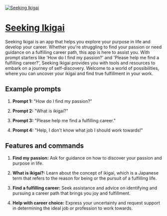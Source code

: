 [![Seeking Ikigai](https://files.oaiusercontent.com/file-3gGh1yBZfbNrpdo5ibuGnS5W?se=2123-10-17T08%3A45%3A55Z&sp=r&sv=2021-08-06&sr=b&rscc=max-age%3D31536000%2C%20immutable&rscd=attachment%3B%20filename%3D302946d7-44a3-4b8b-b146-488e839a6164.png&sig=bxswuvLhKUEyk%2BrYGIR7u37XdRhEiGmCCWPaeubbZRE%3D)](https://chat.openai.com/g/g-CERQSjIAh-seeking-ikigai)

# [Seeking Ikigai](https://chat.openai.com/g/g-CERQSjIAh-seeking-ikigai)

Seeking Ikigai is an app that helps you explore your purpose in life and develop your career. Whether you're struggling to find your passion or need guidance on a fulfilling career path, this app is here to assist you. With prompt starters like 'How do I find my passion?' and 'Please help me find a fulfilling career?', Seeking Ikigai provides you with tools and resources to embark on a journey of self-discovery. Welcome to a world of possibilities, where you can uncover your ikigai and find true fulfillment in your work.

## Example prompts

1. **Prompt 1:** "How do I find my passion?"

2. **Prompt 2:** "What is ikigai?"

3. **Prompt 3:** "Please help me find a fulfilling career."

4. **Prompt 4:** "Help, I don't know what job I should work towards!"

## Features and commands

1. **Find my passion:** Ask for guidance on how to discover your passion and purpose in life.

2. **What is ikigai?:** Learn about the concept of ikigai, which is a Japanese term that refers to the reason for being or the pursuit of a fulfilling life.

3. **Find a fulfilling career:** Seek assistance and advice on identifying and pursuing a career path that brings you joy and fulfillment.

4. **Help with career choice:** Express your uncertainty and request support in determining the ideal job or profession to work towards.